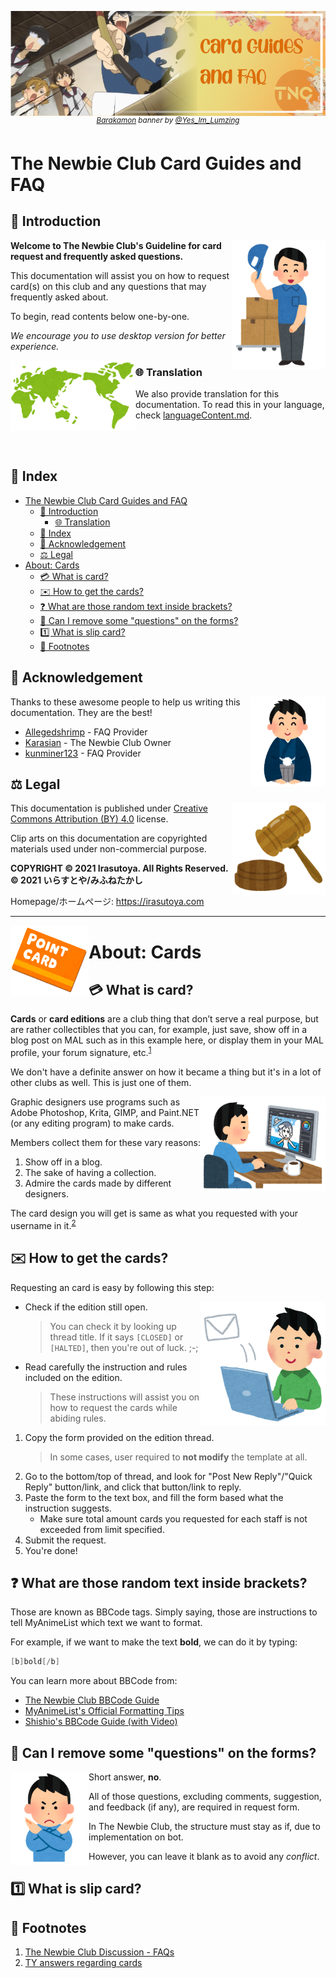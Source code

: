 <!-- markdownlint-disable MD041 MD034 -->

<p align="center">
  <img src="../assets/banner/banner.png" alt="banner" align="center"><br/>
  <sup><em>
    <a href="https://myanimelist.net/anime/22789">Barakamon</a> banner by
    <a href="https://myanimelist.net/profile/Yes_Im_Lumzing">@Yes_Im_Lumzing</a>
  </em></sup>
</p>

# The Newbie Club Card Guides and FAQ

## 💬 Introduction

<img src="../assets/irasutoya/original/aisatsu_boushi_nimotsu.png" width="150" align="right">

**Welcome to The Newbie Club's Guideline for card request and frequently asked questions.**

This documentation will assist you on how to request card(s) on this club and any questions that may
frequently asked about.

To begin, read contents below one-by-one.

*We encourage you to use desktop version for better experience.*

<img src="../assets/irasutoya/original/sekaichizu.png" width="200" align="left">

### 🌐 Translation

We also provide translation for this documentation. To read this in your language, check
[languageContent.md](languageContent.md).

<br/><br/>

## 📃 Index

* [The Newbie Club Card Guides and FAQ](#the-newbie-club-card-guides-and-faq)
  * [💬 Introduction](#-introduction)
    * [🌐 Translation](#-translation)
  * [📃 Index](#-index)
  * [🎉 Acknowledgement](#-acknowledgement)
  * [⚖️ Legal](#️-legal)
* [About: Cards](#about-cards)
  * [💳 What is card?](#-what-is-card)
  * [✉️ How to get the cards?](#️-how-to-get-the-cards)
  * [❓ What are those random text inside brackets?](#-what-are-those-random-text-inside-brackets)
  * [🤔 Can I remove some "questions" on the forms?](#-can-i-remove-some-questions-on-the-forms)
  * [1️⃣ What is slip card?](#1️⃣-what-is-slip-card)
  * [👣 Footnotes](#-footnotes)

## 🎉 Acknowledgement

<img src="../assets/irasutoya/original/shinnen_aisatsu_man.png" align="right" width="120">

Thanks to these awesome people to help us writing this documentation. They are the best!

* [Allegedshrimp](https://myanimelist.net/profile/Allegedshrimp) - FAQ Provider
* [Karasian](https://myanimelist.net/profile/Karasian) - The Newbie Club Owner
* [kunminer123](https://myanimelist.net/profile/kunminer123) - FAQ Provider

## ⚖️ Legal

<img src="../assets/irasutoya/original/auction_hammer.png" align="right" width="150">

This documentation is published under [Creative Commons Attribution (BY) 4.0][CCBY40] license.

Clip arts on this documentation are copyrighted materials used under non-commercial purpose.

<!-- START: DO NOT TRANSLATE THIS COPYRIGHT NOTICE -->
**COPYRIGHT © 2021 Irasutoya. All Rights Reserved.**\
**© 2021 いらすとや/みふねたかし**

Homepage/ホームページ: https://irasutoya.com
<!-- END: TRANSLATION RESTRICTION -->

<!-- Links -->
[banner]: ../assets/banner/banner.png
[CCBY40]: ../LICENSE
[a22789]: https://myanimelist.net/anime/22789
[bannerAttribution]: https://myanimelist.net/profile/Yes_Im_Lumzing

<hr/>

<img src="../assets/irasutoya/original/pointcard.png" align="left" width="125">

# About: Cards

## 💳 What is card?

**Cards** or **card editions** are a club thing that don’t serve a real purpose, but are rather
collectibles that you can, for example, just save, show off in a blog post on MAL such as in this
example here, or display them in your MAL profile, your forum signature, etc.<sup><a href="#fn1">1</a></sup>

We don't have a definite answer on how it became a thing but it's in a lot of other clubs as well.
This is just one of them.

<img src="../assets/irasutoya/original/job_illustrator_pc_man.png" align="right" width="200">

Graphic designers use programs such as Adobe Photoshop, Krita, GIMP, and Paint.NET (or any editing
program<!-- including Microsoft PowerPoint :o-->) to make cards.

Members collect them for these vary reasons:

1. Show off in a blog.
2. The sake of having a collection.
3. Admire the cards made by different designers.

The card design you will get is same as what you requested with your username in
it.<sup><a href="#fn2">2</a></sup>

## ✉️ How to get the cards?
<!-- markdownlint-disable MD032 -->
Requesting an card is easy by following this step:

<img src="../assets/irasutoya/original/computer_mail.png" align="right" width="200">

* Check if the edition still open.
  > You can check it by looking up thread title. If it says `[CLOSED]` or `[HALTED]`, then you're
  > out of luck. ;-;
* Read carefully the instruction and rules included on the edition.
  > These instructions will assist you on how to request the cards while abiding rules.
1. Copy the form provided on the edition thread.
   > In some cases, user required to **not modify** the template at all.
2. Go to the bottom/top of thread, and look for "Post New Reply"/"Quick Reply" button/link, and
   click that button/link to reply.
3. Paste the form to the text box, and fill the form based what the instruction suggests.
   * Make sure total amount cards you requested for each staff is not exceeded from limit specified.
4. Submit the request.
5. You're done!

<!-- markdownlint-enable MD032 -->

## ❓ What are those random text inside brackets?

Those are known as BBCode tags. Simply saying, those are instructions to tell MyAnimeList which text
we want to format.

For example, if we want to make the text **bold**, we can do it by typing:

```as
[b]bold[/b]
```

You can learn more about BBCode from:

* [The Newbie Club BBCode Guide](https://myanimelist.net/forum/?topicid=1844723)
* [MyAnimeList's Official Formatting Tips](https://myanimelist.net/info.php?go=bbcode)
* [Shishio's BBCode Guide (with Video)](https://myanimelist.net/forum/?topicid=496203)

## 🤔 Can I remove some "questions" on the forms?

<img src="../assets/irasutoya/original/dame_man.png" align="left" width="125">

Short answer, **no**.

All of those questions, excluding comments, suggestion, and feedback (if any),
are required in request form.

In The Newbie Club, the structure must stay as if, due to implementation on bot.

However, you can leave it blank as to avoid any *conflict*.

## 1️⃣ What is slip card?

## 👣 Footnotes

1. <a id="fn1"></a> [The Newbie Club Discussion - FAQs](https://myanimelist.net/forum/?topicid=1779538)
2. <a id="fn2"></a> [TY answers regarding cards](https://discord.com/channels/449172244724449290/534122024860123182/546412983417307154)
